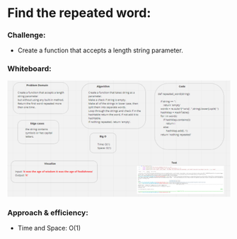 # Find the repeated word:

### Challenge:
- Create a function that accepts a length string parameter.

### Whiteboard:
![](repeated_word.PNG)

### Approach & efficiency:
- Time and Space: O(1)